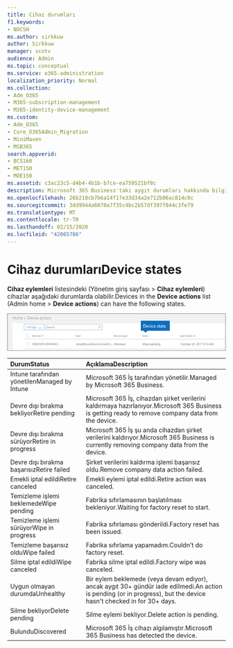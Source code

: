 ```yaml
---
title: Cihaz durumları
f1.keywords:
- NOCSH
ms.author: sirkkuw
author: Sirkkuw
manager: scotv
audience: Admin
ms.topic: conceptual
ms.service: o365-administration
localization_priority: Normal
ms.collection:
- Adm_O365
- M365-subscription-management
- M365-identity-device-management
ms.custom:
- Adm_O365
- Core_O365Admin_Migration
- MiniMaven
- MSB365
search.appverid:
- BCS160
- MET150
- MOE150
ms.assetid: c3ac23c5-d4b4-4b1b-b7ce-ea759521bf8c
description: Microsoft 365 Business'taki aygıt durumları hakkında bilgi edinin.
ms.openlocfilehash: 26b218cb7b6a14f17e33d34a2e712b06ac814c0c
ms.sourcegitcommit: 3dd9944a6070a7f35c4bc2b57df397f844c3fe79
ms.translationtype: MT
ms.contentlocale: tr-TR
ms.lasthandoff: 02/15/2020
ms.locfileid: "42065786"
---
```

# <a name="device-states"></a><span data-ttu-id="f149f-103">Cihaz durumları</span><span class="sxs-lookup"><span data-stu-id="f149f-103">Device states</span></span>

<span data-ttu-id="f149f-104">**Cihaz eylemleri** listesindeki (Yönetim giriş sayfası \> **Cihaz eylemleri**) cihazlar aşağıdaki durumlarda olabilir.</span><span class="sxs-lookup"><span data-stu-id="f149f-104">Devices in the **Device actions** list (Admin home \> **Device actions**) can have the following states.</span></span>
  
![In the Device actions list, you can see the Devices states.](../media/a621c47e-45d9-4e1a-beb9-c03254d40c1d.png)
  
|<span data-ttu-id="f149f-106">**Durum**</span><span class="sxs-lookup"><span data-stu-id="f149f-106">**Status**</span></span>|<span data-ttu-id="f149f-107">**Açıklama**</span><span class="sxs-lookup"><span data-stu-id="f149f-107">**Description**</span></span>|
|:-----|:-----|
|<span data-ttu-id="f149f-108">Intune tarafından yönetilen</span><span class="sxs-lookup"><span data-stu-id="f149f-108">Managed by Intune</span></span>  <br/> |<span data-ttu-id="f149f-109">Microsoft 365 İş tarafından yönetilir.</span><span class="sxs-lookup"><span data-stu-id="f149f-109">Managed by Microsoft 365 Business.</span></span>  <br/> |
|<span data-ttu-id="f149f-110">Devre dışı bırakma bekliyor</span><span class="sxs-lookup"><span data-stu-id="f149f-110">Retire pending</span></span>  <br/> |<span data-ttu-id="f149f-111">Microsoft 365 İş, cihazdan şirket verilerini kaldırmaya hazırlanıyor.</span><span class="sxs-lookup"><span data-stu-id="f149f-111">Microsoft 365 Business is getting ready to remove company data from the device.</span></span>  <br/> |
|<span data-ttu-id="f149f-112">Devre dışı bırakma sürüyor</span><span class="sxs-lookup"><span data-stu-id="f149f-112">Retire in progress</span></span>  <br/> |<span data-ttu-id="f149f-113">Microsoft 365 İş şu anda cihazdan şirket verilerini kaldırıyor.</span><span class="sxs-lookup"><span data-stu-id="f149f-113">Microsoft 365 Business is currently removing company data from the device.</span></span>  <br/> |
|<span data-ttu-id="f149f-114">Devre dışı bırakma başarısız</span><span class="sxs-lookup"><span data-stu-id="f149f-114">Retire failed</span></span>  <br/> | <span data-ttu-id="f149f-115">Şirket verilerini kaldırma işlemi başarısız oldu.</span><span class="sxs-lookup"><span data-stu-id="f149f-115">Remove company data action failed.</span></span>  <br/> |
|<span data-ttu-id="f149f-116">Emekli iptal edildi</span><span class="sxs-lookup"><span data-stu-id="f149f-116">Retire canceled</span></span>  <br/> |<span data-ttu-id="f149f-117">Emekli eylemi iptal edildi.</span><span class="sxs-lookup"><span data-stu-id="f149f-117">Retire action was canceled.</span></span>  <br/> |
|<span data-ttu-id="f149f-118">Temizleme işlemi beklemede</span><span class="sxs-lookup"><span data-stu-id="f149f-118">Wipe pending</span></span>  <br/> |<span data-ttu-id="f149f-119">Fabrika sıfırlamasının başlatılması bekleniyor.</span><span class="sxs-lookup"><span data-stu-id="f149f-119">Waiting for factory reset to start.</span></span>  <br/> |
|<span data-ttu-id="f149f-120">Temizleme işlemi sürüyor</span><span class="sxs-lookup"><span data-stu-id="f149f-120">Wipe in progress</span></span>  <br/> |<span data-ttu-id="f149f-121">Fabrika sıfırlaması gönderildi.</span><span class="sxs-lookup"><span data-stu-id="f149f-121">Factory reset has been issued.</span></span>  <br/> |
|<span data-ttu-id="f149f-122">Temizleme başarısız oldu</span><span class="sxs-lookup"><span data-stu-id="f149f-122">Wipe failed</span></span>  <br/> |<span data-ttu-id="f149f-123">Fabrika sıfırlama yapamadım.</span><span class="sxs-lookup"><span data-stu-id="f149f-123">Couldn't do factory reset.</span></span>  <br/> |
|<span data-ttu-id="f149f-124">Silme iptal edildi</span><span class="sxs-lookup"><span data-stu-id="f149f-124">Wipe canceled</span></span>  <br/> |<span data-ttu-id="f149f-125">Fabrika silme iptal edildi.</span><span class="sxs-lookup"><span data-stu-id="f149f-125">Factory wipe was canceled.</span></span>  <br/> |
|<span data-ttu-id="f149f-126">Uygun olmayan durumda</span><span class="sxs-lookup"><span data-stu-id="f149f-126">Unhealthy</span></span>  <br/> |<span data-ttu-id="f149f-127">Bir eylem beklemede (veya devam ediyor), ancak aygıt 30+ gündür iade edilmedi.</span><span class="sxs-lookup"><span data-stu-id="f149f-127">An action is pending (or in progress), but the device hasn't checked in for 30+ days.</span></span>  <br/> |
|<span data-ttu-id="f149f-128">Silme bekliyor</span><span class="sxs-lookup"><span data-stu-id="f149f-128">Delete pending</span></span>  <br/> |<span data-ttu-id="f149f-129">Silme eylemi bekliyor.</span><span class="sxs-lookup"><span data-stu-id="f149f-129">Delete action is pending.</span></span>  <br/> |
|<span data-ttu-id="f149f-130">Bulundu</span><span class="sxs-lookup"><span data-stu-id="f149f-130">Discovered</span></span>  <br/> |<span data-ttu-id="f149f-131">Microsoft 365 İş cihazı algılamıştır.</span><span class="sxs-lookup"><span data-stu-id="f149f-131">Microsoft 365 Business has detected the device.</span></span>  <br/> |
   
